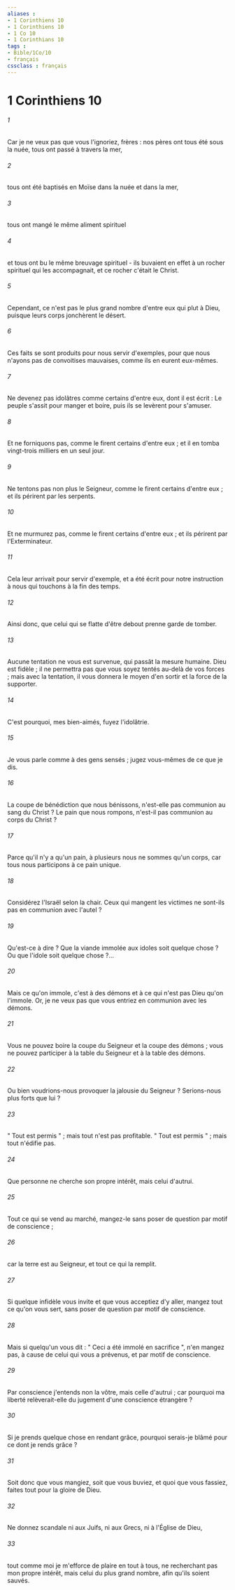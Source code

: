 ```yaml
---
aliases : 
- 1 Corinthiens 10
- 1 Corinthiens 10
- 1 Co 10
- 1 Corinthians 10
tags : 
- Bible/1Co/10
- français
cssclass : français
---
```


# 1 Corinthiens 10

###### 1
Car je ne veux pas que vous l'ignoriez, frères : nos pères ont tous été sous la nuée, tous ont passé à travers la mer, 
###### 2
tous ont été baptisés en Moïse dans la nuée et dans la mer, 
###### 3
tous ont mangé le même aliment spirituel 
###### 4
et tous ont bu le même breuvage spirituel - ils buvaient en effet à un rocher spirituel qui les accompagnait, et ce rocher c'était le Christ. 
###### 5
Cependant, ce n'est pas le plus grand nombre d'entre eux qui plut à Dieu, puisque leurs corps jonchèrent le désert. 
###### 6
Ces faits se sont produits pour nous servir d'exemples, pour que nous n'ayons pas de convoitises mauvaises, comme ils en eurent eux-mêmes. 
###### 7
Ne devenez pas idolâtres comme certains d'entre eux, dont il est écrit : Le peuple s'assit pour manger et boire, puis ils se levèrent pour s'amuser. 
###### 8
Et ne forniquons pas, comme le firent certains d'entre eux ; et il en tomba vingt-trois milliers en un seul jour. 
###### 9
Ne tentons pas non plus le Seigneur, comme le firent certains d'entre eux ; et ils périrent par les serpents. 
###### 10
Et ne murmurez pas, comme le firent certains d'entre eux ; et ils périrent par l'Exterminateur. 
###### 11
Cela leur arrivait pour servir d'exemple, et a été écrit pour notre instruction à nous qui touchons à la fin des temps. 
###### 12
Ainsi donc, que celui qui se flatte d'être debout prenne garde de tomber. 
###### 13
Aucune tentation ne vous est survenue, qui passât la mesure humaine. Dieu est fidèle ; il ne permettra pas que vous soyez tentés au-delà de vos forces ; mais avec la tentation, il vous donnera le moyen d'en sortir et la force de la supporter. 
###### 14
C'est pourquoi, mes bien-aimés, fuyez l'idolâtrie. 
###### 15
Je vous parle comme à des gens sensés ; jugez vous-mêmes de ce que je dis. 
###### 16
La coupe de bénédiction que nous bénissons, n'est-elle pas communion au sang du Christ ? Le pain que nous rompons, n'est-il pas communion au corps du Christ ? 
###### 17
Parce qu'il n'y a qu'un pain, à plusieurs nous ne sommes qu'un corps, car tous nous participons à ce pain unique. 
###### 18
Considérez l'Israël selon la chair. Ceux qui mangent les victimes ne sont-ils pas en communion avec l'autel ? 
###### 19
Qu'est-ce à dire ? Que la viande immolée aux idoles soit quelque chose ? Ou que l'idole soit quelque chose ?... 
###### 20
Mais ce qu'on immole, c'est à des démons et à ce qui n'est pas Dieu qu'on l'immole. Or, je ne veux pas que vous entriez en communion avec les démons. 
###### 21
Vous ne pouvez boire la coupe du Seigneur et la coupe des démons ; vous ne pouvez participer à la table du Seigneur et à la table des démons. 
###### 22
Ou bien voudrions-nous provoquer la jalousie du Seigneur ? Serions-nous plus forts que lui ? 
###### 23
" Tout est permis " ; mais tout n'est pas profitable. " Tout est permis " ; mais tout n'édifie pas. 
###### 24
Que personne ne cherche son propre intérêt, mais celui d'autrui. 
###### 25
Tout ce qui se vend au marché, mangez-le sans poser de question par motif de conscience ; 
###### 26
car la terre est au Seigneur, et tout ce qui la remplit. 
###### 27
Si quelque infidèle vous invite et que vous acceptiez d'y aller, mangez tout ce qu'on vous sert, sans poser de question par motif de conscience. 
###### 28
Mais si quelqu'un vous dit : " Ceci a été immolé en sacrifice ", n'en mangez pas, à cause de celui qui vous a prévenus, et par motif de conscience. 
###### 29
Par conscience j'entends non la vôtre, mais celle d'autrui ; car pourquoi ma liberté relèverait-elle du jugement d'une conscience étrangère ? 
###### 30
Si je prends quelque chose en rendant grâce, pourquoi serais-je blâmé pour ce dont je rends grâce ? 
###### 31
Soit donc que vous mangiez, soit que vous buviez, et quoi que vous fassiez, faites tout pour la gloire de Dieu. 
###### 32
Ne donnez scandale ni aux Juifs, ni aux Grecs, ni à l'Église de Dieu, 
###### 33
tout comme moi je m'efforce de plaire en tout à tous, ne recherchant pas mon propre intérêt, mais celui du plus grand nombre, afin qu'ils soient sauvés. 
